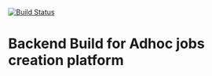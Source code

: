[![Build Status](https://travis-ci.org/yuheong/mern-adhoccer.svg?branch=main)](https://travis-ci.org/yuheong/mern-adhoccer)

# Backend Build for Adhoc jobs creation platform